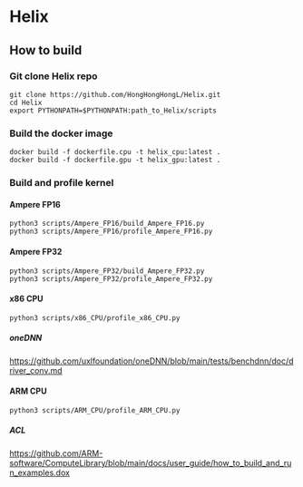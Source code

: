 # Helix

## How to build

### Git clone Helix repo

```
git clone https://github.com/HongHongHongL/Helix.git
cd Helix
export PYTHONPATH=$PYTHONPATH:path_to_Helix/scripts
```

### Build the docker image

```
docker build -f dockerfile.cpu -t helix_cpu:latest .
docker build -f dockerfile.gpu -t helix_gpu:latest .
```

### Build and profile kernel

#### Ampere FP16

```
python3 scripts/Ampere_FP16/build_Ampere_FP16.py
python3 scripts/Ampere_FP16/profile_Ampere_FP16.py
```

#### Ampere FP32

```
python3 scripts/Ampere_FP32/build_Ampere_FP32.py
python3 scripts/Ampere_FP32/profile_Ampere_FP32.py
```

#### x86 CPU

```
python3 scripts/x86_CPU/profile_x86_CPU.py
```

##### oneDNN

https://github.com/uxlfoundation/oneDNN/blob/main/tests/benchdnn/doc/driver_conv.md

#### ARM CPU

```
python3 scripts/ARM_CPU/profile_ARM_CPU.py
```

##### ACL

https://github.com/ARM-software/ComputeLibrary/blob/main/docs/user_guide/how_to_build_and_run_examples.dox
